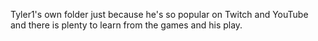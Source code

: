 Tyler1's own folder just because he's so popular on Twitch and YouTube and there is plenty to learn from the games and his play.
